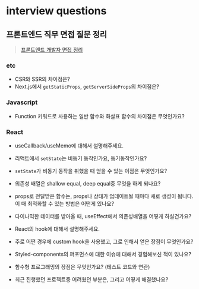 # interview questions

##  프론트엔드 직무 면접 질문 정리 

>[프론트엔드 개발자 면접 정리](https://velog.io/@suyeonme/%ED%9B%84%EA%B8%B0-%ED%94%84%EB%A1%A0%ED%8A%B8%EC%97%94%EB%93%9C-%EA%B0%9C%EB%B0%9C%EC%9E%90-%EB%A9%B4%EC%A0%91-%EC%A0%95%EB%A6%AC)



### etc

- CSR와 SSR의 차이점은?
- Next.js에서 `getStaticProps`, `getServerSideProps`의 차이점은?







### Javascript 

- Function 키워드로 사용하는 일반 함수와 화살표 함수의 차이점은 무엇인가요?





### React 

- useCallback/useMemo에 대해서 설명해주세요.



- 리액트에서 `setState`는 비동기 동작인가요, 동기동작인가요?



- `setState`가 비동기 동작을 취했을 때 얻을 수 있는 이점은 무엇인가요?



- 의존성 배열은 shallow equal, deep equal중 무엇을 하게 되나요?



- props로 전달받은 함수는, props나 상태가 업데이트될 때마다 새로 생성이 됩니다. 이 때 최적화할 수 있는 방법은 어떤게 있나요?



- 다이나믹한 데이터를 받아올 때, useEffect에서 의존성배열을 어떻게 하실건가요?

- React의 hook에 대해서 설명해주세요.

- 주로 어떤 경우에 custom hook을 사용했고, 그로 인해서 얻은 장점이 무엇인가요?
- Styled-components의 퍼포먼스에 대한 이슈에 대해서 경험해보신 적이 있나요?
- 함수형 프로그래밍의 장점은 무엇인가요? (테스트 코드와 연관)

- 최근 진행했던 프로젝트중 어려웠던 부분은, 그리고 어떻게 해결했나요?
